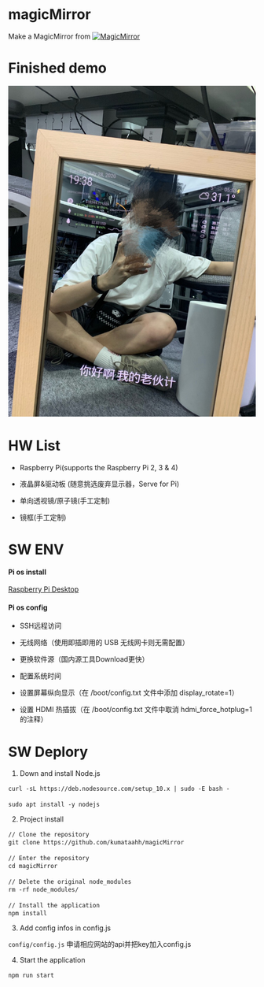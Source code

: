 # magicMirror
Make a MagicMirror from [![MagicMirror](https://github.com/MichMich/MagicMirror/blob/master/.github/header.png)](https://github.com/MichMich/MagicMirror)

# Finished demo
![finish_demo](pics/demo.png)

# HW List

* Raspberry Pi(supports the Raspberry Pi 2, 3 & 4)

* 液晶屏&驱动板 (随意挑选废弃显示器，Serve for Pi)

* 单向透视镜/原子镜(手工定制)

* 镜框(手工定制)


# SW ENV

#### Pi os install

[Raspberry Pi Desktop](https://www.raspberrypi.org/downloads/)

#### Pi os config
* SSH远程访问

* 无线网络（使用即插即用的 USB 无线网卡则无需配置）

* 更换软件源（国内源工具Download更快）

* 配置系统时间

* 设置屏幕纵向显示（在 /boot/config.txt 文件中添加 display_rotate=1）

* 设置 HDMI 热插拔（在 /boot/config.txt 文件中取消 hdmi_force_hotplug=1 的注释）



# SW Deplory

1. Down and install Node.js

```
curl -sL https://deb.nodesource.com/setup_10.x | sudo -E bash -

sudo apt install -y nodejs
```

2. Project install

```
// Clone the repository
git clone https://github.com/kumataahh/magicMirror

// Enter the repository
cd magicMirror

// Delete the original node_modules
rm -rf node_modules/

// Install the application
npm install
```

3. Add config infos in config.js  

`config/config.js`  申请相应网站的api并把key加入config.js

4. Start the application
```
npm run start
```













